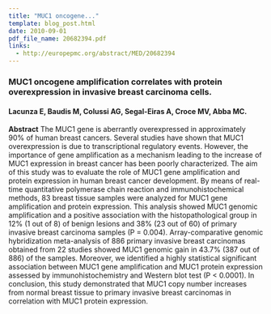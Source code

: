 ```yaml
---
title: "MUC1 oncogene..."
template: blog_post.html 
date: 2010-09-01
pdf_file_name: 20682394.pdf
links:
  - http://europepmc.org/abstract/MED/20682394
---
```


### MUC1 oncogene amplification correlates with protein overexpression in invasive breast carcinoma cells.
#### Lacunza E, Baudis M, Colussi AG, Segal-Eiras A, Croce MV, Abba MC.

**Abstract** The MUC1 gene is aberrantly overexpressed in approximately 90% of human breast cancers. Several studies have shown that MUC1 overexpression is due to transcriptional regulatory events. However, the importance of gene amplification as a mechanism leading to the increase of MUC1 expression in breast cancer has been poorly characterized. The aim of this study was to evaluate the role of MUC1 gene amplification and protein expression in human breast cancer development. By means of real-time quantitative polymerase chain reaction and immunohistochemical methods, 83 breast tissue samples were analyzed for MUC1 gene amplification and protein expression. This analysis showed MUC1 genomic amplification and a positive association with the histopathological group in 12% (1 out of 8) of benign lesions and 38% (23 out of 60) of primary invasive breast carcinoma samples (P = 0.004). Array-comparative genomic hybridization meta-analysis of 886 primary invasive breast carcinomas obtained from 22 studies showed MUC1 genomic gain in 43.7% (387 out of 886) of the samples. Moreover, we identified a highly statistical significant association between MUC1 gene amplification and MUC1 protein expression assessed by immunohistochemistry and Western blot test (P &lt; 0.0001). In conclusion, this study demonstrated that MUC1 copy number increases from normal breast tissue to primary invasive breast carcinomas in correlation with MUC1 protein expression.

